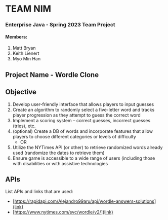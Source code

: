 # TEAM NIM
### Enterprise Java - Spring 2023 Team Project
#### Members:
1. Matt Bryan
2. Keith Lienert
3. Myo Min Han

## Project Name - Wordle Clone

## Objective
1. Develop user-friendly interface that allows players to input guesses
2. Create an algorithm to randomly select a five-letter word and tracks player progression as they attempt to guess the correct word
3. Implement a scoring system – correct guesses, incorrect guesses (tries), etc.
4. (optional) Create a DB of words and incorporate features that allow players to choose different categories or levels of difficulty
   - OR
5. Utilize the NYTimes API (or other) to retrieve randomized words already used (randomize the dates to retrieve them)
6. Ensure game is accessible to a wide range of users (including those with disabilities or with assistive technologies

## APIs
List APIs and links that are used:
- [https://rapidapi.com/Alejandro99aru/api/wordle-answers-solutions](link)
- [https://www.nytimes.com/svc/wordle/v2/](link)



